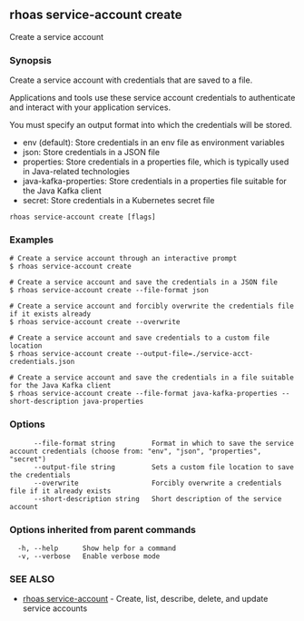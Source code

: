 ## rhoas service-account create

Create a service account

### Synopsis

Create a service account with credentials that are saved to a file.

Applications and tools use these service account credentials to authenticate and interact with your application services.

You must specify an output format into which the credentials will be stored.

- env (default): Store credentials in an env file as environment variables
- json: Store credentials in a JSON file
- properties: Store credentials in a properties file, which is typically used in Java-related technologies
- java-kafka-properties: Store credentials in a properties file suitable for the Java Kafka client
- secret: Store credentials in a Kubernetes secret file


```
rhoas service-account create [flags]
```

### Examples

```
# Create a service account through an interactive prompt
$ rhoas service-account create

# Create a service account and save the credentials in a JSON file
$ rhoas service-account create --file-format json

# Create a service account and forcibly overwrite the credentials file if it exists already
$ rhoas service-account create --overwrite

# Create a service account and save credentials to a custom file location
$ rhoas service-account create --output-file=./service-acct-credentials.json

# Create a service account and save the credentials in a file suitable for the Java Kafka client
$ rhoas service-account create --file-format java-kafka-properties --short-description java-properties

```

### Options

```
      --file-format string         Format in which to save the service account credentials (choose from: "env", "json", "properties", "secret")
      --output-file string         Sets a custom file location to save the credentials
      --overwrite                  Forcibly overwrite a credentials file if it already exists
      --short-description string   Short description of the service account
```

### Options inherited from parent commands

```
  -h, --help      Show help for a command
  -v, --verbose   Enable verbose mode
```

### SEE ALSO

* [rhoas service-account](rhoas_service-account.md)	 - Create, list, describe, delete, and update service accounts

